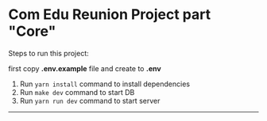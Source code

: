 # Com Edu Reunion Project part "Core"

Steps to run this project:

first copy **.env.example** file and create to **.env**

1. Run `yarn install` command to install dependencies
2. Run `make dev` command to start DB
3. Run `yarn run dev` command to start server

---
